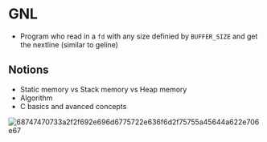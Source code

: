 # GNL
- Program who read in a `fd` with any size definied by `BUFFER_SIZE` and get the nextline (similar to geline)
## Notions
- Static memory vs Stack memory vs Heap memory
- Algorithm
- C basics and avanced concepts


![68747470733a2f2f692e696d6775722e636f6d2f75755a45644a622e706e67](https://user-images.githubusercontent.com/43377611/200589012-2a62639f-c031-4300-8468-995a88957efe.png)
